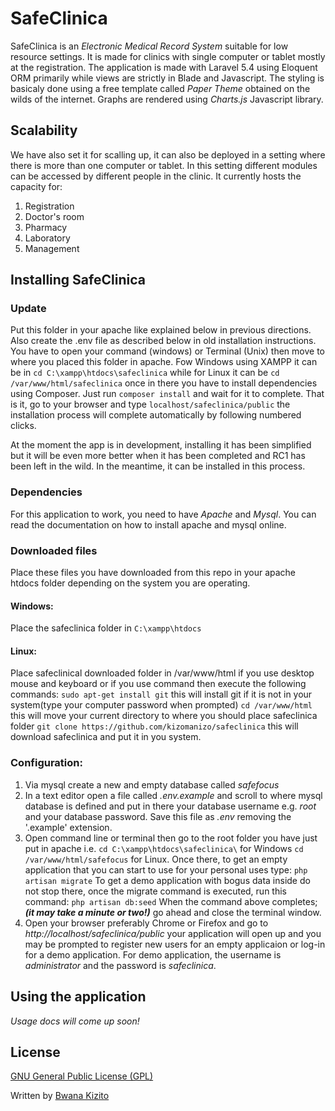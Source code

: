 # SafeClinica #
SafeClinica is an *Electronic Medical Record System* suitable for low resource settings.
It is made for clinics with single computer or tablet mostly at the registration. The application is made with Laravel 5.4 using Eloquent ORM primarily while views are strictly in Blade and Javascript. The styling is basicaly done using a free template called *Paper Theme* obtained on the wilds of the internet. Graphs are rendered using *Charts.js* Javascript library.


## Scalability ##
We have also set it for scalling up, it can also be deployed in a setting where there is more than one computer or tablet. In this setting different modules can be accessed by different people in the clinic. It currently hosts the capacity for:
1. Registration
2. Doctor's room
3. Pharmacy
4. Laboratory
5. Management


## Installing SafeClinica

### Update
Put this folder in your apache like explained below in previous directions. Also create the .env file as described below in old installation instructions. You have to open your command (windows) or Terminal (Unix) then move to where you placed this folder in apache. Fow Windows using XAMPP it can be in `cd C:\xampp\htdocs\safeclinica` while for Linux it can be `cd /var/www/html/safeclinica` once in there you have to install dependencies using Composer. Just run `composer install` and wait for it to complete. That is it, go to your browser and type `localhost/safeclinica/public` the installation process will complete automatically by following numbered clicks.

At the moment the app is in development, installing it has been simplified but it will be even more better when it has been completed and RC1 has been left in the wild. In the meantime, it can be installed in this process.

### Dependencies ###
For this application to work, you need to have *Apache* and *Mysql*. You can read the documentation on how to install apache and mysql online.

### Downloaded files ###
Place these files you have downloaded from this repo in your apache htdocs folder depending on the system you are operating.
#### Windows: ####
Place the safeclinica folder in `C:\xampp\htdocs`
#### Linux: ####
Place safeclinical downloaded folder in /var/www/html if you use desktop mouse and keyboard or if you use command then execute the following commands:
`sudo apt-get install git`
this will install git if it is not in your system(type your computer password when prompted)
`cd /var/www/html`
this will move your current directory to where you should place safeclinica folder
`git clone https://github.com/kizomanizo/safeclinica`
this will download safeclinica and put it in you system.

### Configuration: ###
1. Via mysql create a new and empty database called *safefocus*
2. In a text editor open a file called *.env.example* and scroll to where mysql database is defined and put in there your database username e.g. _root_ and your database password. Save this file as *.env* removing the '.example' extension.
3. Open command line or terminal then go to the root folder you have just put in apache i.e.
`cd C:\xampp\htdocs\safeclinica\` for Windows
`cd /var/www/html/safefocus` for Linux.
Once there, to get an empty application that you can start to use for your personal uses type:
`php artisan migrate`
To get a demo application with bogus data inside do not stop there, once the migrate command is executed, run this command:
`php artisan db:seed`
When the command above completes; ___(it may take a minute or two!)___ go ahead and close the terminal window.
4. Open your browser preferably Chrome or Firefox and go to *http://localhost/safeclinica/public* your application will open up and you may be prompted to register new users for an empty applicaion or log-in for a demo application. For demo application, the username is *administrator* and the password is *safeclinica*.

## Using the application ##
*Usage docs will come up soon!*

## License ##
[GNU General Public License (GPL)](https://opensource.org/licenses/GPL-3.0)

Written by [Bwana Kizito](http://twitter.com/kizomanizo)
